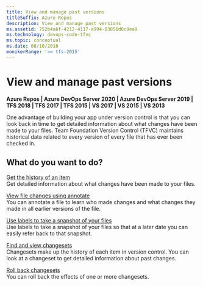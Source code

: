 ```yaml
---
title: View and manage past versions
titleSuffix: Azure Repos
description: View and manage past versions
ms.assetid: 752b4a6f-4212-4117-a994-03856d0c8ea9
ms.technology: devops-code-tfvc
ms.topic: conceptual
ms.date: 08/10/2016
monikerRange: '>= tfs-2015'
---
```



# View and manage past versions

**Azure Repos | Azure DevOps Server 2020 | Azure DevOps Server 2019 | TFS 2018 | TFS 2017 | TFS 2015 | VS 2017 | VS 2015 | VS 2013**

One advantage of building your app under version control is that you can look back in time to get detailed information about what changes have been made to your files. Team Foundation Version Control (TFVC) maintains historical data related to every version of every file that has ever been checked in.

## What do you want to do?

   [Get the history of an item](get-history-item.md)     
Get detailed information about what changes have been made to your files.

   [View file changes using annotate](view-file-changes-using-annotate.md)     
You can annotate a file to learn who made changes and what changes they made in all earlier versions of the file.

   [Use labels to take a snapshot of your files](use-labels-take-snapshot-your-files.md)     
Use labels to take a snapshot of your files so that at a later date you can easily refer back to that snapshot.

   [Find and view changesets](find-view-changesets.md)     
Changesets make up the history of each item in version control. You can look at a changeset to get detailed information about past changes.

   [Roll back changesets](roll-back-changesets.md)     
You can roll back the effects of one or more changesets.
